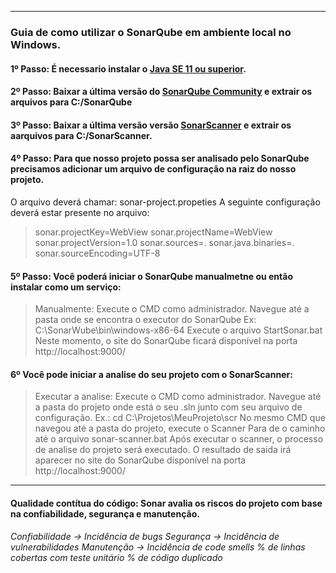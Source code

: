 ****
<h3>Guia de como utilizar o SonarQube em ambiente local no Windows.

#### 1º Passo: É necessario instalar o [Java SE 11 ou superior](https://www.oracle.com/br/java/technologies/javase-downloads.html).

#### 2º Passo: Baixar a última versão do [SonarQube Community](https://www.sonarqube.org/downloads/) e extrair os arquivos para C:/SonarQube 

#### 3º Passo: Baixar a última versão versão [SonarScanner](https://docs.sonarqube.org/latest/analysis/scan/sonarscanner/) e extrair os aarquivos para C:/SonarScanner.

#### 4º Passo: Para que nosso projeto possa ser analisado pelo SonarQube precisamos  adicionar um arquivo de configuração na raiz do nosso projeto.

O arquivo deverá chamar: sonar-project.propeties
 A seguinte configuração deverá estar presente no arquivo:

>sonar.projectKey=WebView 
sonar.projectName=WebView 
sonar.projectVersion=1.0 
sonar.sources=. 
sonar.java.binaries=. 
sonar.sourceEncoding=UTF-8

#### 5º Passo: Você poderá iniciar o SonarQube manualmetne ou então instalar como um serviço:
>Manualmente:
Execute o CMD como administrador.
Navegue até a pasta onde se encontra o executor do SonarQube
Ex: C:\SonarWube\bin\windows-x86-64
Execute o arquivo StartSonar.bat
Neste momento, o site do SonarQube ficará disponível na porta http://localhost:9000/

#### 6º Você pode iniciar a analise do seu projeto com o SonarScanner:
>Executar a analise:
Execute o CMD como administrador.
Navegue até a pasta do projeto onde está o seu .sln junto com seu arquivo de configuração.
Ex.: cd C:\Projetos\MeuProjeto\scr
No mesmo CMD que navegou até a pasta do projeto, execute o Scanner
Para de o caminho até o arquivo sonar-scanner.bat
Após executar o scanner, o processo de analise do projeto será executado. O resultado de saida irá aparecer no site do SonarQube disponível na porta http://localhost:9000/ 

***

#### Qualidade contítua do código: Sonar avalia os riscos do projeto com base na confiabilidade, segurança e manutenção.

*Confiabilidade -> Incidência de bugs*
*Segurança -> Incidência de vulnerabilidades*
*Manutenção -> Incidência de code smells*
*% de linhas cobertas com teste unitário*
*% de código duplicado*

